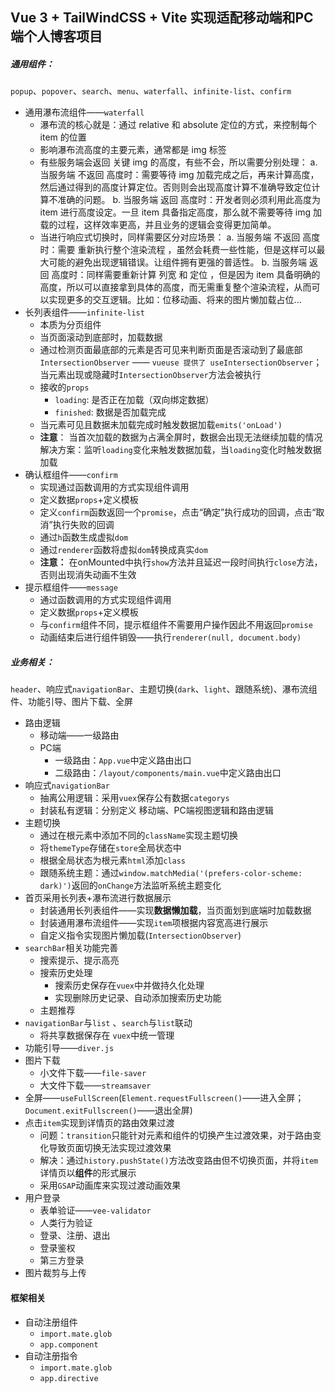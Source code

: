 ## Vue 3 + TailWindCSS + Vite 实现适配移动端和PC端个人博客项目

##### 通用组件：
`popup`、`popover`、`search`、`menu`、`waterfall`、`infinite-list`、`confirm`
* 通用瀑布流组件——`waterfall`
  * 瀑布流的核心就是：通过 relative  和 absolute 定位的方式，来控制每个 item 的位置 
  * 影响瀑布流高度的主要元素，通常都是 img 标签
  * 有些服务端会返回 关键 img 的高度，有些不会，所以需要分别处理： 
    a. 当服务端 不返回 高度时：需要等待 img 加载完成之后，再来计算高度，然后通过得到的高度计算定位。否则则会出现高度计算不准确导致定位计算不准确的问题。
    b. 当服务端 返回 高度时：开发者则必须利用此高度为 item 进行高度设定。一旦 item 具备指定高度，那么就不需要等待 img 加载的过程，这样效率更高，并且业务的逻辑会变得更加简单。
  * 当进行响应式切换时，同样需要区分对应场景： 
    a. 当服务端 不返回 高度时：需要 重新执行整个渲染流程 ，虽然会耗费一些性能，但是这样可以最大可能的避免出现逻辑错误。让组件拥有更强的普适性。
    b. 当服务端 返回 高度时：同样需要重新计算 列宽 和 定位 ，但是因为 item 具备明确的高度，所以可以直接拿到具体的高度，而无需重复整个渲染流程，从而可以实现更多的交互逻辑。比如：位移动画、将来的图片懒加载占位...
* 长列表组件——`infinite-list`
  * 本质为分页组件
  * 当页面滚动到底部时，加载数据
  * 通过检测页面最底部的元素是否可见来判断页面是否滚动到了最底部 `IntersectionObserver` —— `vueuse 提供了 useIntersectionObserver`；当元素出现或隐藏时`IntersectionObserver`方法会被执行
  * 接收的`props`
    * `loading`: 是否正在加载（双向绑定数据）
    * `finished`: 数据是否加载完成
  * 当元素可见且数据未加载完成时触发数据加载`emits('onLoad')`
  * **注意**：
    当首次加载的数据为占满全屏时，数据会出现无法继续加载的情况
    解决方案：监听`loading`变化来触发数据加载，当`loading`变化时触发数据加载
* 确认框组件——`confirm`
  * 实现通过函数调用的方式实现组件调用
  * 定义数据`props`+定义模板
  * 定义`confirm`函数返回一个`promise`，点击“确定”执行成功的回调，点击“取消”执行失败的回调
  * 通过`h`函数生成虚拟`dom`
  * 通过`renderer`函数将虚拟`dom`转换成真实`dom`
  * **注意：** 在onMounted中执行`show`方法并且延迟一段时间执行`close`方法，否则出现消失动画不生效
* 提示框组件——`message`
  * 通过函数调用的方式实现组件调用
  * 定义数据`props`+定义模板
  * 与`confirm`组件不同，提示框组件不需要用户操作因此不用返回`promise`
  * 动画结束后进行组件销毁——执行`renderer(null, document.body)`
##### 业务相关：
`header`、响应式`navigationBar`、主题切换(`dark`、`light`、跟随系统)、瀑布流组件、功能引导、图片下载、全屏
* 路由逻辑
  * 移动端——一级路由
  * PC端
    * 一级路由：`App.vue`中定义路由出口
    * 二级路由：`/layout/components/main.vue`中定义路由出口
* 响应式`navigationBar`
  * 抽离公用逻辑：采用`vuex`保存公有数据`categorys`
  * 封装私有逻辑：分别定义 移动端、PC端视图逻辑和路由逻辑
* 主题切换
  * 通过在根元素中添加不同的`className`实现主题切换
  * 将`themeType`存储在`store`全局状态中
  * 根据全局状态为根元素`html`添加`class`
  * 跟随系统主题：通过`window.matchMedia('(prefers-color-scheme: dark)')`返回的`onChange`方法监听系统主题变化
* 首页采用长列表+瀑布流进行数据展示
  * 封装通用长列表组件——实现**数据懒加载**，当页面划到底端时加载数据
  * 封装通用瀑布流组件——实现`item`项根据内容宽高进行展示
  * 自定义指令实现图片懒加载(`IntersectionObserver`)
* `searchBar`相关功能完善
  * 搜索提示、提示高亮
  * 搜索历史处理
    * 搜索历史保存在`vuex`中并做持久化处理
    * 实现删除历史记录、自动添加搜索历史功能
  * 主题推荐
* `navigationBar`与`list` 、`search`与`list`联动
  * 将共享数据保存在 `vuex`中统一管理
* 功能引导——`diver.js`
* 图片下载
  * 小文件下载——`file-saver`
  * 大文件下载——`streamsaver`
* 全屏——`useFullScreen`(`Element.requestFullscreen()`——进入全屏；`Document.exitFullscreen()`——退出全屏)
* 点击`item`实现到详情页的路由效果过渡
  * 问题：`transition`只能针对元素和组件的切换产生过渡效果，对于路由变化导致页面切换无法实现过渡效果
  * 解决：通过`history.pushState()`方法改变路由但不切换页面，并将`item`详情页以**组件**的形式展示
  * 采用`GSAP`动画库来实现过渡动画效果
* 用户登录
  * 表单验证——`vee-validator`
  * 人类行为验证
  * 登录、注册、退出
  * 登录鉴权
  * 第三方登录
* 图片裁剪与上传
#### 框架相关
* 自动注册组件
  * `import.mate.glob`
  * `app.component`
* 自动注册指令
  * `import.mate.glob`
  * `app.directive`
